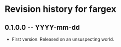 # Revision history for fargex

## 0.1.0.0 -- YYYY-mm-dd

* First version. Released on an unsuspecting world.
